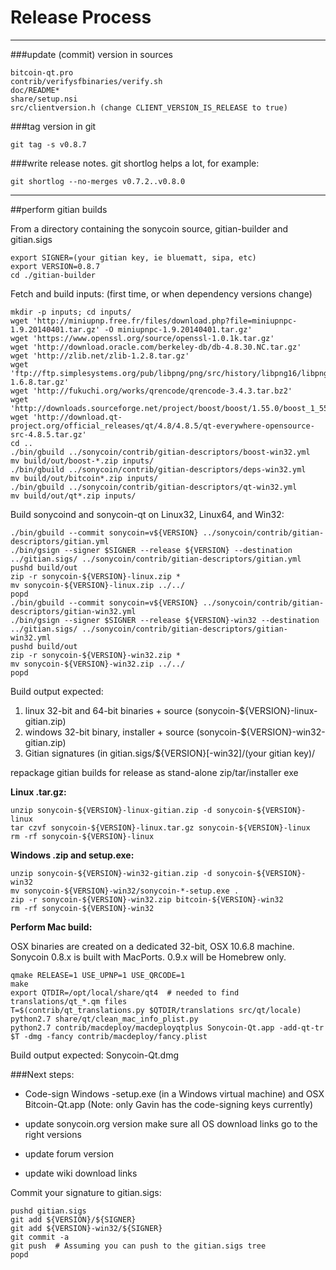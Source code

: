 Release Process
====================

* * *

###update (commit) version in sources


	bitcoin-qt.pro
	contrib/verifysfbinaries/verify.sh
	doc/README*
	share/setup.nsi
	src/clientversion.h (change CLIENT_VERSION_IS_RELEASE to true)

###tag version in git

	git tag -s v0.8.7

###write release notes. git shortlog helps a lot, for example:

	git shortlog --no-merges v0.7.2..v0.8.0

* * *

##perform gitian builds

 From a directory containing the sonycoin source, gitian-builder and gitian.sigs
  
	export SIGNER=(your gitian key, ie bluematt, sipa, etc)
	export VERSION=0.8.7
	cd ./gitian-builder

 Fetch and build inputs: (first time, or when dependency versions change)

	mkdir -p inputs; cd inputs/
	wget 'http://miniupnp.free.fr/files/download.php?file=miniupnpc-1.9.20140401.tar.gz' -O miniupnpc-1.9.20140401.tar.gz'
	wget 'https://www.openssl.org/source/openssl-1.0.1k.tar.gz'
	wget 'http://download.oracle.com/berkeley-db/db-4.8.30.NC.tar.gz'
	wget 'http://zlib.net/zlib-1.2.8.tar.gz'
	wget 'ftp://ftp.simplesystems.org/pub/libpng/png/src/history/libpng16/libpng-1.6.8.tar.gz'
	wget 'http://fukuchi.org/works/qrencode/qrencode-3.4.3.tar.bz2'
	wget 'http://downloads.sourceforge.net/project/boost/boost/1.55.0/boost_1_55_0.tar.bz2'
	wget 'http://download.qt-project.org/official_releases/qt/4.8/4.8.5/qt-everywhere-opensource-src-4.8.5.tar.gz'
	cd ..
	./bin/gbuild ../sonycoin/contrib/gitian-descriptors/boost-win32.yml
	mv build/out/boost-*.zip inputs/
	./bin/gbuild ../sonycoin/contrib/gitian-descriptors/deps-win32.yml
	mv build/out/bitcoin*.zip inputs/
	./bin/gbuild ../sonycoin/contrib/gitian-descriptors/qt-win32.yml
	mv build/out/qt*.zip inputs/

 Build sonycoind and sonycoin-qt on Linux32, Linux64, and Win32:
  
	./bin/gbuild --commit sonycoin=v${VERSION} ../sonycoin/contrib/gitian-descriptors/gitian.yml
	./bin/gsign --signer $SIGNER --release ${VERSION} --destination ../gitian.sigs/ ../sonycoin/contrib/gitian-descriptors/gitian.yml
	pushd build/out
	zip -r sonycoin-${VERSION}-linux.zip *
	mv sonycoin-${VERSION}-linux.zip ../../
	popd
	./bin/gbuild --commit sonycoin=v${VERSION} ../sonycoin/contrib/gitian-descriptors/gitian-win32.yml
	./bin/gsign --signer $SIGNER --release ${VERSION}-win32 --destination ../gitian.sigs/ ../sonycoin/contrib/gitian-descriptors/gitian-win32.yml
	pushd build/out
	zip -r sonycoin-${VERSION}-win32.zip *
	mv sonycoin-${VERSION}-win32.zip ../../
	popd

  Build output expected:

  1. linux 32-bit and 64-bit binaries + source (sonycoin-${VERSION}-linux-gitian.zip)
  2. windows 32-bit binary, installer + source (sonycoin-${VERSION}-win32-gitian.zip)
  3. Gitian signatures (in gitian.sigs/${VERSION}[-win32]/(your gitian key)/

repackage gitian builds for release as stand-alone zip/tar/installer exe

**Linux .tar.gz:**

	unzip sonycoin-${VERSION}-linux-gitian.zip -d sonycoin-${VERSION}-linux
	tar czvf sonycoin-${VERSION}-linux.tar.gz sonycoin-${VERSION}-linux
	rm -rf sonycoin-${VERSION}-linux

**Windows .zip and setup.exe:**

	unzip sonycoin-${VERSION}-win32-gitian.zip -d sonycoin-${VERSION}-win32
	mv sonycoin-${VERSION}-win32/sonycoin-*-setup.exe .
	zip -r sonycoin-${VERSION}-win32.zip bitcoin-${VERSION}-win32
	rm -rf sonycoin-${VERSION}-win32

**Perform Mac build:**

  OSX binaries are created on a dedicated 32-bit, OSX 10.6.8 machine.
  Sonycoin 0.8.x is built with MacPorts.  0.9.x will be Homebrew only.

	qmake RELEASE=1 USE_UPNP=1 USE_QRCODE=1
	make
	export QTDIR=/opt/local/share/qt4  # needed to find translations/qt_*.qm files
	T=$(contrib/qt_translations.py $QTDIR/translations src/qt/locale)
	python2.7 share/qt/clean_mac_info_plist.py
	python2.7 contrib/macdeploy/macdeployqtplus Sonycoin-Qt.app -add-qt-tr $T -dmg -fancy contrib/macdeploy/fancy.plist

 Build output expected: Sonycoin-Qt.dmg

###Next steps:

* Code-sign Windows -setup.exe (in a Windows virtual machine) and
  OSX Bitcoin-Qt.app (Note: only Gavin has the code-signing keys currently)

* update sonycoin.org version
  make sure all OS download links go to the right versions

* update forum version

* update wiki download links

Commit your signature to gitian.sigs:

	pushd gitian.sigs
	git add ${VERSION}/${SIGNER}
	git add ${VERSION}-win32/${SIGNER}
	git commit -a
	git push  # Assuming you can push to the gitian.sigs tree
	popd

